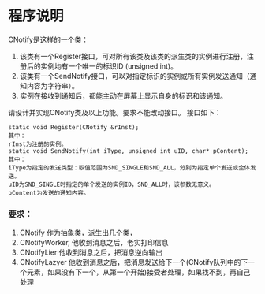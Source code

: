 # 程序说明
CNotify是这样的一个类：
1. 该类有一个Register接口，可对所有该类及该类的派生类的实例进行注册，注册后的实例均有一个唯一的标识ID (unsigned int)。
2. 该类有一个SendNotify接口，可以对指定标识的实例或所有实例发送通知（通知内容为字符串）。
3. 实例在接收到通知后，都能主动在屏幕上显示自身的标识和该通知。   

请设计并实现CNotify类及以上功能。要求不能改动接口。
接口如下：
```
static void Register(CNotify &rInst);
其中：
rInst为注册的实例。
static void SendNotify(int iType, unsigned int uID, char* pContent);
其中：
iType为指定的发送类型：取值范围为SND_SINGLE和SND_ALL，分别为指定单个发送或全体发送。
uID为SND_SINGLE时指定的单个发送的实例ID，SND_ALL时，该参数无意义。
pContent为发送的通知内容。
```

### 要求：
1. CNotify 作为抽象类，派生出几个类，
2. CNotifyWorker, 他收到消息之后，老实打印信息
3. CNotifyLier    他收到消息之后，把消息逆向输出
4. CNotifyLazyer  他收到消息之后，把消息发送给下一个(CNotify队列中的下一个元素，如果没有下一个，从第一个开始)接受者处理，如果找不到，再自己处理


